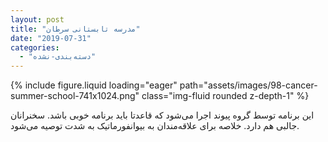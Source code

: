 ```yaml
---
layout: post
title: "مدرسه تابستانی سرطان"
date: "2019-07-31"
categories: 
  - "دسته‌بندی-نشده"
---
```


{% include figure.liquid loading="eager" path="assets/images/98-cancer-summer-school-741x1024.png" class="img-fluid rounded z-depth-1" %}

این برنامه توسط گروه پیوند اجرا می‌شود که قاعدتا باید برنامه خوبی باشد. سخنرانان جالبی هم دارد. خلاصه برای علاقه‌مندان به بیوانفورماتیک به شدت توصیه می‌شود.
